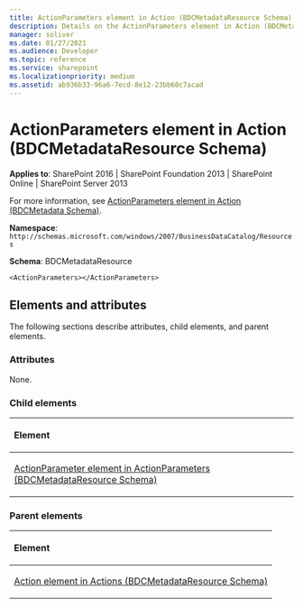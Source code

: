 ```yaml
---
title: ActionParameters element in Action (BDCMetadataResource Schema)
description: Details on the ActionParameters element in Action (BDCMetadataResource Schema)
manager: soliver
ms.date: 01/27/2021
ms.audience: Developer
ms.topic: reference
ms.service: sharepoint
ms.localizationpriority: medium
ms.assetid: ab936b33-96a6-7ecd-8e12-23bb60c7acad
---
```


# ActionParameters element in Action (BDCMetadataResource Schema)

**Applies to**: SharePoint 2016 | SharePoint Foundation 2013 | SharePoint Online | SharePoint Server 2013

For more information, see [ActionParameters element in Action (BDCMetadata Schema)](actionparameters-element-in-action-bdcmetadata-schema.md).

**Namespace**: `http://schemas.microsoft.com/windows/2007/BusinessDataCatalog/Resources`

**Schema**: BDCMetadataResource


```
<ActionParameters></ActionParameters>
```

## Elements and attributes

The following sections describe attributes, child elements, and parent elements.

### Attributes

None.

### Child elements

<table>
<colgroup>
<col width="100%" />
</colgroup>
<thead>
<tr class="header">
<th align="left"><p>Element</p></th>
</tr>
</thead>
<tbody>
<tr class="odd">
<td align="left"><p><span sdata="link"><a href="actionparameter-element-in-actionparameters-bdcmetadataresource-schema.md">ActionParameter element in ActionParameters (BDCMetadataResource Schema)</a></span></p></td>
</tr>
</tbody>
</table>

### Parent elements

<table>
<colgroup>
<col width="100%" />
</colgroup>
<thead>
<tr class="header">
<th align="left"><p>Element</p></th>
</tr>
</thead>
<tbody>
<tr class="odd">
<td align="left"><p><span sdata="link"><a href="action-element-in-actions-bdcmetadataresource-schema.md">Action element in Actions (BDCMetadataResource Schema)</a></span></p></td>
</tr>
</tbody>
</table>








